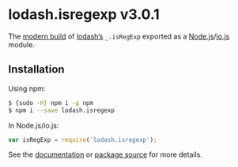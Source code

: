# lodash.isregexp v3.0.1

The [modern build](https://github.com/lodash/lodash/wiki/Build-Differences) of [lodash’s](https://lodash.com/) `_.isRegExp` exported as a [Node.js](http://nodejs.org/)/[io.js](https://iojs.org/) module.

## Installation

Using npm:

```bash
$ {sudo -H} npm i -g npm
$ npm i --save lodash.isregexp
```

In Node.js/io.js:

```js
var isRegExp = require('lodash.isregexp');
```

See the [documentation](https://lodash.com/docs#isRegExp) or [package source](https://github.com/lodash/lodash/blob/3.0.1-npm-packages/lodash.isregexp) for more details.
